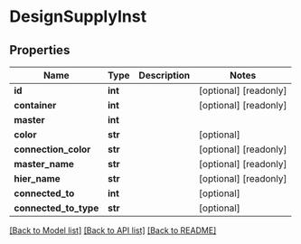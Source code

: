 # DesignSupplyInst

## Properties
Name | Type | Description | Notes
------------ | ------------- | ------------- | -------------
**id** | **int** |  | [optional] [readonly] 
**container** | **int** |  | [optional] [readonly] 
**master** | **int** |  | 
**color** | **str** |  | [optional] 
**connection_color** | **str** |  | [optional] [readonly] 
**master_name** | **str** |  | [optional] [readonly] 
**hier_name** | **str** |  | [optional] [readonly] 
**connected_to** | **int** |  | [optional] 
**connected_to_type** | **str** |  | [optional] 

[[Back to Model list]](../README.md#documentation-for-models) [[Back to API list]](../README.md#documentation-for-api-endpoints) [[Back to README]](../README.md)


